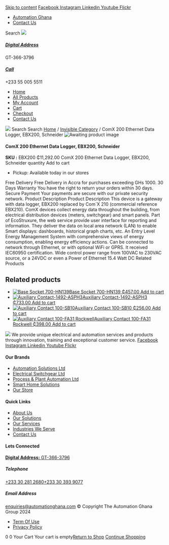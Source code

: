 [Skip to content](https://store.automationghana.com/product/comx-200-ethernet-data-logger-ebx200-schneider/#content)
[ Facebook ](https://www.facebook.com/automationgh/) [ Instagram ](https://www.instagram.com/automationgh/) [ Linkedin ](https://www.linkedin.com/company/the-automation-ghana-limited/) [ Youtube ](https://www.youtube.com/channel/UCurrRDUSm5oIW39VXjn1u0w) [ Flickr ](https://www.flickr.com/photos/181794037@N07/)
  * [ Automation Ghana ](https://automationghana.com)
  * [ Contact Us ](https://store.automationghana.com/contact/)


Search
[ ![](https://store.automationghana.com/wp-content/uploads/2024/04/Website-TAGG-Logo-BLUE.png) ](https://store.automationghana.com/)
[ ](https://maps.app.goo.gl/m4xeaagWCNbLk4jM6)
#####  [ Digital Address ](https://maps.app.goo.gl/m4xeaagWCNbLk4jM6)
GT-366-3796 
[ ](tel:+233550055511)
#####  [ Call ](tel:+233550055511)
+233 55 005 5511 
  * [Home](https://store.automationghana.com/)
  * [All Products](https://store.automationghana.com/shop/)
  * [My Account](https://store.automationghana.com/my-account/)
  * [Cart](https://store.automationghana.com/cart/)
  * [Checkout](https://store.automationghana.com/checkout/)
  * [Contact Us](https://store.automationghana.com/contact/)


[![](https://store.automationghana.com/wp-content/uploads/2024/04/AutomationGhana_logo_white.png)](https://store.automationghana.com)
Search
Search
[Home](https://store.automationghana.com) / [Invisible Category](https://store.automationghana.com/product-category/invisible-category/) / ComX 200 Ethernet Data Logger, EBX200, Schneider
![Awaiting product image](https://store.automationghana.com/wp-content/uploads/woocommerce-placeholder-600x600.png)
####  ComX 200 Ethernet Data Logger, EBX200, Schneider 
**SKU :** EBX200 
₵11,292.00
ComX 200 Ethernet Data Logger, EBX200, Schneider quantity
Add to cart
  * Pickup: Available today in our stores


Free Delivery 
Free Delivery in Accra for purchases exceeding GHs 1000. 
30 Days Warranty 
You have the right to return your orders within 30 days. 
Secure Payment 
Your payments are secure with our private security network. 
Product Description
Product Description
This device is a gateway with data logger, EBX200 replaced by Com`X 210 (commercial reference EBX210). ComX devices collect energy data throughout the building, from electrical distribution devices (meters, switchgear) and smart panels. Part of EcoStruxure, the web service provide user interface for reporting and information. They deliver the data on local area network (LAN) to enable Smart displays: dashboards, historical graph charts, etc. An Entry Level Energy Management System with comprehensive views of energy consumption, enabling energy efficiency actions. Can be connected to network through Ethernet, or with optional WiFi or GPRS. It received IEC60950 certification. Wide control power range from 100VAC to 230VAC source, or a 24VDC or even a Power of Ethernet 15.4 Watt DC
Related Products 
## Related products
  * [![Base Socket 700-HN139](https://store.automationghana.com/wp-content/uploads/2020/12/700-HN139.jpg)Base Socket 700-HN139 ₵457.00 ](https://store.automationghana.com/product/base-socket-700-hn139/)
[Add to cart](https://store.automationghana.com/product/comx-200-ethernet-data-logger-ebx200-schneider/?add-to-cart=2971)
  * [![Auxiliary Contact-1492-ASPH3](https://store.automationghana.com/wp-content/uploads/2020/12/1492-ASPH3-300x300.jpg)Auxiliary Contact-1492-ASPH3 ₵733.00 ](https://store.automationghana.com/product/auxiliary-contact-1492-asph3/)
[Add to cart](https://store.automationghana.com/product/comx-200-ethernet-data-logger-ebx200-schneider/?add-to-cart=2967)
  * [![Auxiliary Contact 100-SB10](https://store.automationghana.com/wp-content/uploads/2020/11/Auxilliary-Contact-300x300.jpg)Auxiliary Contact 100-SB10 ₵256.00 ](https://store.automationghana.com/product/auxiliary-contact-100-sb10/)
[Add to cart](https://store.automationghana.com/product/comx-200-ethernet-data-logger-ebx200-schneider/?add-to-cart=2952)
  * [![Auxiliary Contact 100-FA31 Rockwell](https://store.automationghana.com/wp-content/uploads/2020/11/Auxilliary-Contact-Block-100-FA31.jpg)Auxiliary Contact 100-FA31 Rockwell ₵398.00 ](https://store.automationghana.com/product/auxiliary-contact-100-fa31-rockwell/)
[Add to cart](https://store.automationghana.com/product/comx-200-ethernet-data-logger-ebx200-schneider/?add-to-cart=2937)


![](https://store.automationghana.com/wp-content/uploads/2024/04/AutomationGhana_logo_white.png)
We provide unique electrical and automation services and products through innovation, training and exceptional customer service.
[ Facebook ](https://www.facebook.com/automationgh/) [ Instagram ](https://www.instagram.com/automationgh/) [ Linkedin ](https://www.linkedin.com/company/the-automation-ghana-limited/) [ Youtube ](https://www.youtube.com/channel/UCurrRDUSm5oIW39VXjn1u0w) [ Flickr ](https://www.flickr.com/photos/181794037@N07/)
#### Our Brands
  * [ Automation Solutions Ltd ](https://store.automationghana.com/product/comx-200-ethernet-data-logger-ebx200-schneider/)
  * [ Electrical Switchgear Ltd ](https://store.automationghana.com/product/comx-200-ethernet-data-logger-ebx200-schneider/)
  * [ Process & Plant Automation Ltd ](https://store.automationghana.com/product/comx-200-ethernet-data-logger-ebx200-schneider/)
  * [ Smart Home Solutions ](https://store.automationghana.com/product/comx-200-ethernet-data-logger-ebx200-schneider/)
  * [ Our Store ](https://store.automationghana.com/product/comx-200-ethernet-data-logger-ebx200-schneider/)


#### Quick Links
  * [ About Us ](https://store.automationghana.com/product/comx-200-ethernet-data-logger-ebx200-schneider/)
  * [ Our Solutions ](https://store.automationghana.com/product/comx-200-ethernet-data-logger-ebx200-schneider/)
  * [ Our Services ](https://store.automationghana.com/product/comx-200-ethernet-data-logger-ebx200-schneider/)
  * [ Industries We Serve ](https://store.automationghana.com/product/comx-200-ethernet-data-logger-ebx200-schneider/)
  * [ Contact Us ](https://store.automationghana.com/product/comx-200-ethernet-data-logger-ebx200-schneider/)


#### Lets Connected
[**Digital Address:** GT-366-3796](https://maps.app.goo.gl/m4xeaagWCNbLk4jM6)
#####  Telephone 
[ +233 30 281 2680](tel:+233302812680)[+233 30 393 9077](https://store.automationghana.com/product/comx-200-ethernet-data-logger-ebx200-schneider/+233303939077)
#####  Email Address 
enquiries@automationghana.com 
© Copyright The Automation Ghana Group 2024
  * [ Term Of Use ](https://store.automationghana.com/product/comx-200-ethernet-data-logger-ebx200-schneider/)
  * [ Privacy Policy ](https://store.automationghana.com/product/comx-200-ethernet-data-logger-ebx200-schneider/)


0
0
Your Cart
Your cart is empty[Return to Shop](https://store.automationghana.com/shop/)
[Continue Shopping](https://store.automationghana.com/product/comx-200-ethernet-data-logger-ebx200-schneider/)
